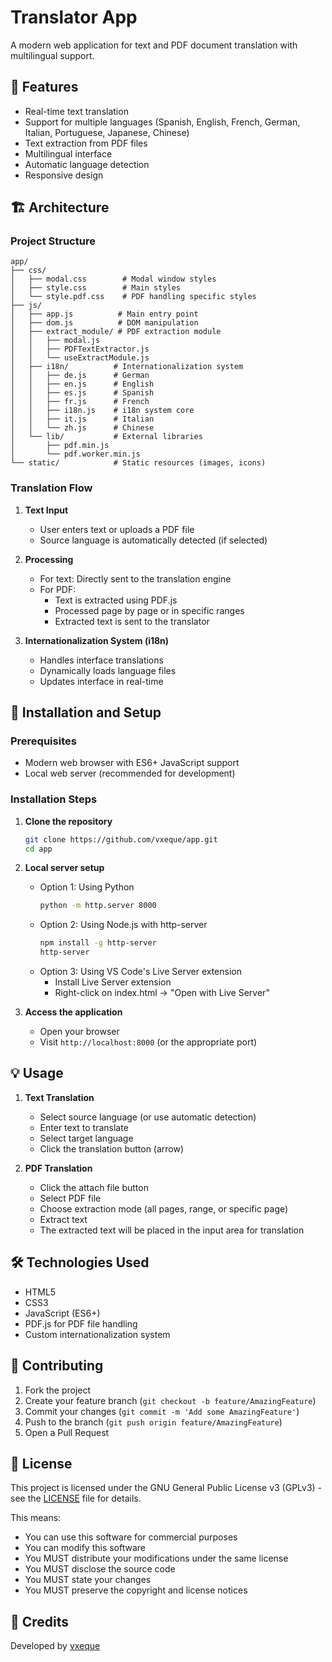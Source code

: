 # Translator App

A modern web application for text and PDF document translation with multilingual support.

## 🌟 Features

- Real-time text translation
- Support for multiple languages (Spanish, English, French, German, Italian, Portuguese, Japanese, Chinese)
- Text extraction from PDF files
- Multilingual interface
- Automatic language detection
- Responsive design

## 🏗️ Architecture

### Project Structure
```
app/
├── css/
│   ├── modal.css        # Modal window styles
│   ├── style.css        # Main styles
│   └── style.pdf.css    # PDF handling specific styles
├── js/
│   ├── app.js          # Main entry point
│   ├── dom.js          # DOM manipulation
│   ├── extract_module/ # PDF extraction module
│   │   ├── modal.js
│   │   ├── PDFTextExtractor.js
│   │   └── useExtractModule.js
│   ├── i18n/          # Internationalization system
│   │   ├── de.js      # German
│   │   ├── en.js      # English
│   │   ├── es.js      # Spanish
│   │   ├── fr.js      # French
│   │   ├── i18n.js    # i18n system core
│   │   ├── it.js      # Italian
│   │   └── zh.js      # Chinese
│   └── lib/           # External libraries
│       ├── pdf.min.js
│       └── pdf.worker.min.js
└── static/            # Static resources (images, icons)
```

### Translation Flow

1. **Text Input**
   - User enters text or uploads a PDF file
   - Source language is automatically detected (if selected)

2. **Processing**
   - For text: Directly sent to the translation engine
   - For PDF: 
     - Text is extracted using PDF.js
     - Processed page by page or in specific ranges
     - Extracted text is sent to the translator

3. **Internationalization System (i18n)**
   - Handles interface translations
   - Dynamically loads language files
   - Updates interface in real-time

## 🚀 Installation and Setup

### Prerequisites
- Modern web browser with ES6+ JavaScript support
- Local web server (recommended for development)

### Installation Steps

1. **Clone the repository**
   ```bash
   git clone https://github.com/vxeque/app.git
   cd app
   ```

2. **Local server setup**
   - Option 1: Using Python
     ```bash
     python -m http.server 8000
     ```
   - Option 2: Using Node.js with http-server
     ```bash
     npm install -g http-server
     http-server
     ```
   - Option 3: Using VS Code's Live Server extension
     - Install Live Server extension
     - Right-click on index.html -> "Open with Live Server"

3. **Access the application**
   - Open your browser
   - Visit `http://localhost:8000` (or the appropriate port)

## 💡 Usage

1. **Text Translation**
   - Select source language (or use automatic detection)
   - Enter text to translate
   - Select target language
   - Click the translation button (arrow)

2. **PDF Translation**
   - Click the attach file button
   - Select PDF file
   - Choose extraction mode (all pages, range, or specific page)
   - Extract text
   - The extracted text will be placed in the input area for translation

## 🛠️ Technologies Used

- HTML5
- CSS3
- JavaScript (ES6+)
- PDF.js for PDF file handling
- Custom internationalization system

## 🤝 Contributing

1. Fork the project
2. Create your feature branch (`git checkout -b feature/AmazingFeature`)
3. Commit your changes (`git commit -m 'Add some AmazingFeature'`)
4. Push to the branch (`git push origin feature/AmazingFeature`)
5. Open a Pull Request

## 📄 License

This project is licensed under the GNU General Public License v3 (GPLv3) - see the [LICENSE](LICENSE) file for details.

This means:
- You can use this software for commercial purposes
- You can modify this software
- You MUST distribute your modifications under the same license
- You MUST disclose the source code
- You MUST state your changes
- You MUST preserve the copyright and license notices

## 👥 Credits

Developed by [vxeque](https://github.com/vxeque)